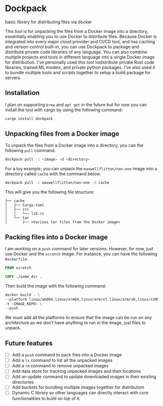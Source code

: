 # Dockpack
basic library for distributing files via docker

This tool is for unpacking the files from a Docker image into a directory, essentially
enabling you to use Docker to distribute files. Because Docker is integrated into
every major cloud provider and CI/CD tool, and has caching and version control built-in,
you can use Dockpack to package and distribute private code libraries of any language.
You can also combine multiple projects and tools in different language into a single Docker 
image for distribution. I've personally used this tool todistribute private Rust code
libraries, trained ML models, and private python packages. I've also used it to bundle
multiple tools and scripts together to setup a build package for servers.

## Installation
I plan on supporting `brew` and `apt get` in the future but for now you can
install the tool with cargo by using the following command:
```bash
cargo install dockpack
```

## Unpacking files from a Docker image
To unpack the files from a Docker image into a directory, you can the following `pull` command:
```bash
dockpack pull -i <image> -d <directory>
```
For a toy example, you can unpack the `maxwellflitton/nan-one` image into a directory called `cache`
with the command below:
```bash
dockpack pull -i maxwellflitton/nan-one -d cache
```
This will give you the following file structure:
```plaintext
├── cache
│   ├── Cargo.toml
│   ├── src
│   │   └── lib.rs
│   └── tar
│       ├── <Various tar files from the Docker image>
```

## Packing files into a Docker image
I am working on a `push` command for later versions. However, for now, just use Docker and the `scratch` image.
For instance, you can have the following `Dockerfile`:
```Dockerfile
FROM scratch

COPY ./some_dir .
```
Then build the image with the following command:
```bash
docker build . \
--platform linux/amd64,linux/arm64,linux/arm/v7,linux/arm/v6,linux/s390x,linux/ppc64le \
-t <IMAGE_REPO> \
--push
```
We must add all the platforms to ensure that the image can be run on any architecture as we don't have anything to
run in the image, just files to unpack.

## Future features
- [ ] Add a `push` command to pack files into a Docker image
- [ ] Add a `ls` command to list all the unpacked images
- [ ] Add a `rm` command to remove unpacked images
- [ ] Add data store for tracking unpacked images and their locations
- [ ] Add an update command to update downloaded images in their existing directories
- [ ] Add buckets for bundling multiple images together for distribution
- [ ] Dynamic C library so other languages can directly interact with core functionalities to build on top of it.
